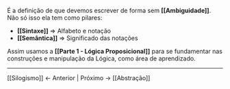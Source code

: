 
É a definição de que devemos escrever de forma sem **[[Ambiguidade]]**. Não só isso ela tem como pilares: 
- **[[Sintaxe]]** => Alfabeto e notação 
- **[[Semântica]]** => Significado das notações

Assim usamos a **[[Parte 1 - Lógica Proposicional]]** para se fundamentar nas construções e manipulação da Lógica, como área de aprendizado.

---
[[Silogismo]] <- Anterior | Próximo -> [[Abstração]]